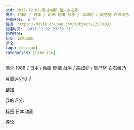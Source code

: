 ```yaml
---
pid: 2017-12-02-看过电影-萤火虫之墓
简介: 1988 / 日本 / 动画 剧情 战争 / 高畑勋 / 辰己努 白石绫乃
豆瓣评分: '8.7'
链接: https://movie.douban.com/subject/1293318/
创建时间: '2017-12-02 23:32:21'
我的评分:
标签: 日本动画
评论:
tags: [douban]
categories: [timeline]
---
```

简介:1988 / 日本 / 动画 剧情 战争 / 高畑勋 / 辰己努 白石绫乃

豆瓣评分:8.7

[链接](https://movie.douban.com/subject/1293318/)

我的评分:

标签:日本动画

评论:

